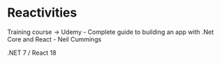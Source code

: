 # Reactivities

Training course -> Udemy - Complete guide to building an app with .Net Core and React - Neil Cummings

.NET 7 / React 18
